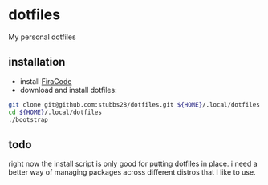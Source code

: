 # dotfiles
My personal dotfiles

## installation
* install [FiraCode](https://github.com/ryanoasis/nerd-fonts/tree/master/patched-fonts/FiraCode)
* download and install dotfiles:
```sh
git clone git@github.com:stubbs28/dotfiles.git ${HOME}/.local/dotfiles
cd ${HOME}/.local/dotfiles
./bootstrap
```

## todo
right now the install script is only good for putting dotfiles in place. i need 
a better way of managing packages across different distros that I like to use.
